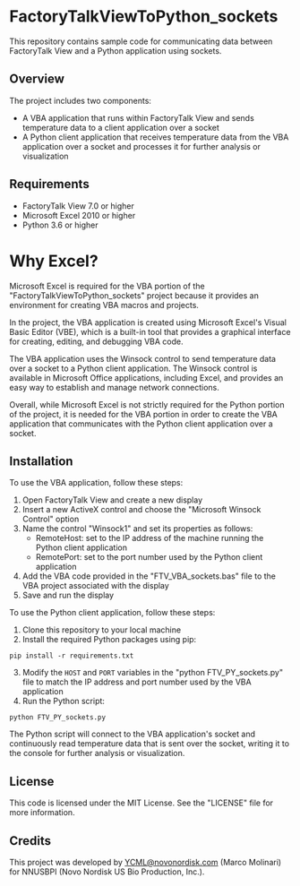# FactoryTalkViewToPython_sockets

This repository contains sample code for communicating data between FactoryTalk View and a Python application using sockets.

## Overview

The project includes two components:

- A VBA application that runs within FactoryTalk View and sends temperature data to a client application over a socket
- A Python client application that receives temperature data from the VBA application over a socket and processes it for further analysis or visualization

## Requirements

- FactoryTalk View 7.0 or higher
- Microsoft Excel 2010 or higher
- Python 3.6 or higher

# Why Excel?
Microsoft Excel is required for the VBA portion of the "FactoryTalkViewToPython_sockets" project because it provides an environment for creating VBA macros and projects.

In the project, the VBA application is created using Microsoft Excel's Visual Basic Editor (VBE), which is a built-in tool that provides a graphical interface for creating, editing, and debugging VBA code.

The VBA application uses the Winsock control to send temperature data over a socket to a Python client application. The Winsock control is available in Microsoft Office applications, including Excel, and provides an easy way to establish and manage network connections.

Overall, while Microsoft Excel is not strictly required for the Python portion of the project, it is needed for the VBA portion in order to create the VBA application that communicates with the Python client application over a socket.

## Installation

To use the VBA application, follow these steps:

1. Open FactoryTalk View and create a new display
2. Insert a new ActiveX control and choose the "Microsoft Winsock Control" option
3. Name the control "Winsock1" and set its properties as follows:
   - RemoteHost: set to the IP address of the machine running the Python client application
   - RemotePort: set to the port number used by the Python client application
4. Add the VBA code provided in the "FTV_VBA_sockets.bas" file to the VBA project associated with the display
5. Save and run the display

To use the Python client application, follow these steps:

1. Clone this repository to your local machine
2. Install the required Python packages using pip:
```
pip install -r requirements.txt
```

3. Modify the `HOST` and `PORT` variables in the "python FTV_PY_sockets.py" file to match the IP address and port number used by the VBA application
4. Run the Python script:
```
python FTV_PY_sockets.py
```


The Python script will connect to the VBA application's socket and continuously read temperature data that is sent over the socket, writing it to the console for further analysis or visualization.

## License

This code is licensed under the MIT License. See the "LICENSE" file for more information.

## Credits

This project was developed by YCML@novonordisk.com (Marco Molinari) for NNUSBPI (Novo Nordisk US Bio Production, Inc.).
